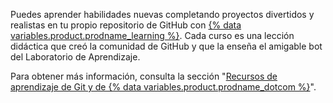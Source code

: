 Puedes aprender habilidades nuevas completando proyectos divertidos y realistas en tu propio repositorio de GitHub con [{% data variables.product.prodname_learning %}](https://lab.github.com/). Cada curso es una lección didáctica que creó la comunidad de GitHub y que la enseña el amigable bot del Laboratorio de Aprendizaje.

Para obtener más información, consulta la sección "[Recursos de aprendizaje de Git y de {% data variables.product.prodname_dotcom %}](/github/getting-started-with-github/quickstart/git-and-github-learning-resources)".
